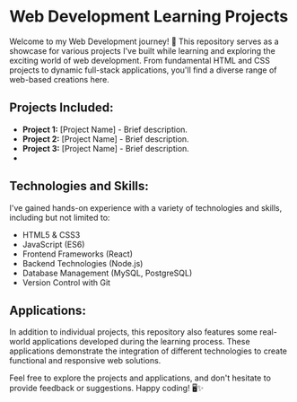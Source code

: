 # Web Development Learning Projects

Welcome to my Web Development journey! 🚀 This repository serves as a showcase for various projects I've built while learning and exploring the exciting world of web development. From fundamental HTML and CSS projects to dynamic full-stack applications, you'll find a diverse range of web-based creations here.

## Projects Included:

- **Project 1:** [Project Name] - Brief description.
- **Project 2:** [Project Name] - Brief description.
- **Project 3:** [Project Name] - Brief description.
- 
## Technologies and Skills:

I've gained hands-on experience with a variety of technologies and skills, including but not limited to:

- HTML5 & CSS3
- JavaScript (ES6)
- Frontend Frameworks (React)
- Backend Technologies (Node.js)
- Database Management (MySQL, PostgreSQL)
- Version Control with Git

## Applications:

In addition to individual projects, this repository also features some real-world applications developed during the learning process. These applications demonstrate the integration of different technologies to create functional and responsive web solutions.

Feel free to explore the projects and applications, and don't hesitate to provide feedback or suggestions. Happy coding! 🖥️✨
